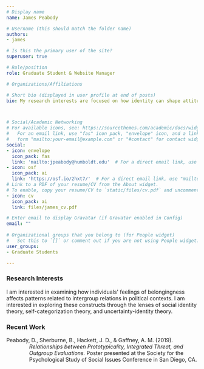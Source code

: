 ```yaml
---
# Display name
name: James Peabody

# Username (this should match the folder name)
authors:
- james

# Is this the primary user of the site?
superuser: true

# Role/position
role: Graduate Student & Website Manager

# Organizations/Affiliations

# Short bio (displayed in user profile at end of posts)
bio: My research interests are focused on how identity can shape attitudes about collective action behavior.



# Social/Academic Networking
# For available icons, see: https://sourcethemes.com/academic/docs/widgets/#icons
#   For an email link, use "fas" icon pack, "envelope" icon, and a link in the
#   form "mailto:your-email@example.com" or "#contact" for contact widget.
social:
- icon: envelope
  icon_pack: fas
  link: 'mailto:jpeabody@humboldt.edu'  # For a direct email link, use "mailto:test@example.org".
- icon: osf
  icon_pack: ai
  link: 'https://osf.io/2hxt7/'  # For a direct email link, use "mailto:test@example.org".
# Link to a PDF of your resume/CV from the About widget.
# To enable, copy your resume/CV to `static/files/cv.pdf` and uncomment the lines below.  
- icon: cv
  icon_pack: ai
  link: files/james_cv.pdf

# Enter email to display Gravatar (if Gravatar enabled in Config)
email: ""
  
# Organizational groups that you belong to (for People widget)
#   Set this to `[]` or comment out if you are not using People widget.  
user_groups:
- Graduate Students

---
```


<h3>Research Interests</h3>
I am interested in examining how individuals' feelings of belongingness affects patterns related to intergroup relations in political contexts. I am interested in exploring these constructs through the lenses of social identity theory, self-categorization theory, and uncertainty-identity theory.

<h3>Recent Work</h3>
<p style="margin-left: 60px; text-indent: -60px;">Peabody, D., Sherburne, B., Hackett, J. D., & Gaffney, A. M. (2019). <i>Relationships between Prototypicality, Integrated Threat, and Outgroup Evaluations.</i> Poster presented at the Society for the Psychological Study of Social Issues Conference in San Diego, CA.</p>
